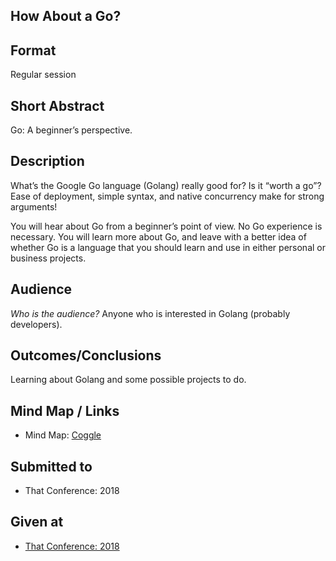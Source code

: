 ## How About a Go?

## Format
Regular session

## Short Abstract
Go: A beginner’s perspective. 

## Description
What’s the Google Go language (Golang) really good for? Is it “worth a go”? Ease of deployment, simple syntax, and native concurrency make for strong arguments! 

You will hear about Go from a beginner’s point of view. No Go experience is necessary. You will learn more about Go, and leave with a better idea of whether Go is a language that you should learn and use in either personal or business projects. 

## Audience
*Who is the audience?*
Anyone who is interested in Golang (probably developers).

## Outcomes/Conclusions
Learning about Golang and some possible projects to do.

## Mind Map / Links
- Mind Map: [Coggle](https://coggle.it/diagram/WzWsqZHcFDolZoet/t/how-about-a-go-go-logo_black)

## Submitted to
- That Conference: 2018

## Given at
- [That Conference: 2018](https://rosslarson.com/talks/how-about-a-go/)
